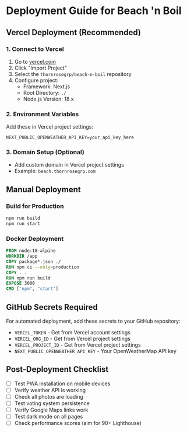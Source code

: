 # Deployment Guide for Beach 'n Boil

## Vercel Deployment (Recommended)

### 1. Connect to Vercel
1. Go to [vercel.com](https://vercel.com)
2. Click "Import Project"
3. Select the `thornrosegrp/beach-n-boil` repository
4. Configure project:
   - Framework: Next.js
   - Root Directory: `./`
   - Node.js Version: 18.x

### 2. Environment Variables
Add these in Vercel project settings:
```
NEXT_PUBLIC_OPENWEATHER_API_KEY=your_api_key_here
```

### 3. Domain Setup (Optional)
- Add custom domain in Vercel project settings
- Example: `beach.thornrosegrp.com`

## Manual Deployment

### Build for Production
```bash
npm run build
npm run start
```

### Docker Deployment
```dockerfile
FROM node:18-alpine
WORKDIR /app
COPY package*.json ./
RUN npm ci --only=production
COPY . .
RUN npm run build
EXPOSE 3000
CMD ["npm", "start"]
```

## GitHub Secrets Required

For automated deployment, add these secrets to your GitHub repository:
- `VERCEL_TOKEN` - Get from Vercel account settings
- `VERCEL_ORG_ID` - Get from Vercel project settings
- `VERCEL_PROJECT_ID` - Get from Vercel project settings
- `NEXT_PUBLIC_OPENWEATHER_API_KEY` - Your OpenWeatherMap API key

## Post-Deployment Checklist

- [ ] Test PWA installation on mobile devices
- [ ] Verify weather API is working
- [ ] Check all photos are loading
- [ ] Test voting system persistence
- [ ] Verify Google Maps links work
- [ ] Test dark mode on all pages
- [ ] Check performance scores (aim for 90+ Lighthouse)
